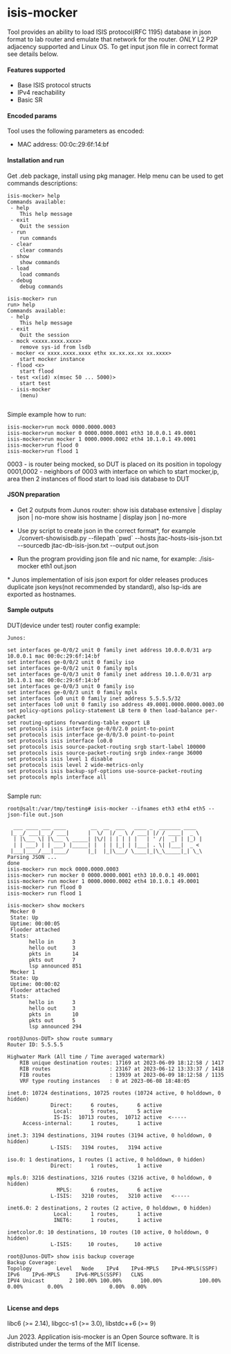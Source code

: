 # isis-mocker

Tool provides an ability to load ISIS protocol(RFC 1195) database in json format to lab router and emulate that network for the router.
_ONLY_ L2 P2P adjacency supported and Linux OS. To get input json file in correct format see details below.

#### Features supported
* Base ISIS protocol structs
* IPv4 reachability
* Basic SR


#### Encoded params
Tool uses the following parameters as encoded:
* MAC address: 00:0c:29:6f:14:bf

#### Installation and run
Get .deb package, install using pkg manager.
Help menu can be used to get commands descriptions:
```
isis-mocker> help
Commands available:
 - help
	This help message
 - exit
	Quit the session
 - run
	run commands
 - clear
	clear commands
 - show
	show commands
 - load
	load commands
 - debug
	debug commands

isis-mocker> run
run> help
Commands available:
 - help
	This help message
 - exit
	Quit the session
 - mock <xxxx.xxxx.xxxx>
	remove sys-id from lsdb
 - mocker <x xxxx.xxxx.xxxx ethx xx.xx.xx.xx xx.xxxx>
	start mocker instance
 - flood <x>
	start flood
 - test <x(id) x(msec 50 ... 5000)>
	start test
 - isis-mocker
	(menu)


```

Simple example how to run:

```
isis-mocker>run mock 0000.0000.0003       
isis-mocker>run mocker 0 0000.0000.0001 eth3 10.0.0.1 49.0001
isis-mocker>run mocker 1 0000.0000.0002 eth4 10.1.0.1 49.0001
isis-mocker>run flood 0
isis-mocker>run flood 1
```

0003 - is router being mocked, so DUT is placed on its position in topology
0001,0002 - neighbors of 0003 with interface on which to start mocker,ip, area
then 2 instances of flood start to load isis database to DUT 




#### JSON preparation
* Get 2 outputs from Junos router:
    show isis database extensive | display json | no-more
    show isis hostname | display json | no-more

*  Use py script to create json in the correct format*, for example
   ./convert-showisisdb.py --filepath \`pwd\` --hosts jtac-hosts-isis-json.txt --sourcedb jtac-db-isis-json.txt --output out.json

*  Run the program providing json file and nic name, for example:
   ./isis-mocker eth1 out.json

\* Junos implementation of isis json export for older releases produces duplicate json keys(not recommended by standard), also lsp-ids are exported as hostnames.


#### Sample outputs
DUT(device under test) router config example:
```
Junos:

set interfaces ge-0/0/2 unit 0 family inet address 10.0.0.0/31 arp 10.0.0.1 mac 00:0c:29:6f:14:bf
set interfaces ge-0/0/2 unit 0 family iso
set interfaces ge-0/0/2 unit 0 family mpls
set interfaces ge-0/0/3 unit 0 family inet address 10.1.0.0/31 arp 10.1.0.1 mac 00:0c:29:6f:14:bf
set interfaces ge-0/0/3 unit 0 family iso
set interfaces ge-0/0/3 unit 0 family mpls
set interfaces lo0 unit 0 family inet address 5.5.5.5/32
set interfaces lo0 unit 0 family iso address 49.0001.0000.0000.0003.00
set policy-options policy-statement LB term 0 then load-balance per-packet
set routing-options forwarding-table export LB
set protocols isis interface ge-0/0/2.0 point-to-point
set protocols isis interface ge-0/0/3.0 point-to-point
set protocols isis interface lo0.0
set protocols isis source-packet-routing srgb start-label 100000
set protocols isis source-packet-routing srgb index-range 36000
set protocols isis level 1 disable
set protocols isis level 2 wide-metrics-only
set protocols isis backup-spf-options use-source-packet-routing
set protocols mpls interface all


```

Sample run:
```
root@salt:/var/tmp/testing# isis-mocker --ifnames eth3 eth4 eth5 --json-file out.json

  ___ ____ ___ ____        __  __  ___   ____ _  _______ ____
 |_ _/ ___|_ _/ ___|      |  \/  |/ _ \ / ___| |/ / ____|  _ \
  | |\___ \| |\___ \ _____| |\/| | | | | |   | ' /|  _| | |_) |
  | | ___) | | ___) |_____| |  | | |_| | |___| . \| |___|  _ <
 |___|____/___|____/      |_|  |_|\___/ \____|_|\_\_____|_| \_\
Parsing JSON ...
done
isis-mocker> run mock 0000.0000.0003
isis-mocker> run mocker 0 0000.0000.0001 eth3 10.0.0.1 49.0001
isis-mocker> run mocker 1 0000.0000.0002 eth4 10.1.0.1 49.0001
isis-mocker> run flood 0
isis-mocker> run flood 1

isis-mocker> show mockers
 Mocker 0
 State: Up
 Uptime: 00:00:05
 Flooder attached
 Stats:
       hello in      3
       hello out     3
       pkts in       14
       pkts out      7
       lsp announced 851
 Mocker 1
 State: Up
 Uptime: 00:00:02
 Flooder attached
 Stats:
       hello in      3
       hello out     3
       pkts in       10
       pkts out      5
       lsp announced 294

root@Junos-DUT> show route summary
Router ID: 5.5.5.5

Highwater Mark (All time / Time averaged watermark)
    RIB unique destination routes: 17169 at 2023-06-09 18:12:58 / 1417
    RIB routes                   : 23167 at 2023-06-12 13:33:37 / 1418
    FIB routes                   : 13939 at 2023-06-09 18:12:58 / 1135
    VRF type routing instances   : 0 at 2023-06-08 18:48:05

inet.0: 10724 destinations, 10725 routes (10724 active, 0 holddown, 0 hidden)
              Direct:      6 routes,      6 active
               Local:      5 routes,      5 active
               IS-IS:  10713 routes,  10712 active  <-----
     Access-internal:      1 routes,      1 active

inet.3: 3194 destinations, 3194 routes (3194 active, 0 holddown, 0 hidden)
              L-ISIS:   3194 routes,   3194 active

iso.0: 1 destinations, 1 routes (1 active, 0 holddown, 0 hidden)
              Direct:      1 routes,      1 active

mpls.0: 3216 destinations, 3216 routes (3216 active, 0 holddown, 0 hidden)
                MPLS:      6 routes,      6 active
              L-ISIS:   3210 routes,   3210 active   <-----

inet6.0: 2 destinations, 2 routes (2 active, 0 holddown, 0 hidden)
               Local:      1 routes,      1 active
               INET6:      1 routes,      1 active

inetcolor.0: 10 destinations, 10 routes (10 active, 0 holddown, 0 hidden)
              L-ISIS:     10 routes,     10 active

root@Junos-DUT> show isis backup coverage
Backup Coverage:
Topology        Level   Node    IPv4    IPv4-MPLS    IPv4-MPLS(SSPF)   IPv6    IPv6-MPLS     IPv6-MPLS(SSPF)   CLNS
IPV4 Unicast        2 100.00% 100.00%      100.00%            100.00%  0.00%        0.00%               0.00%  0.00%


```


#### License and deps

libc6 (>= 2.14), libgcc-s1 (>= 3.0), libstdc++6 (>= 9)

Jun 2023. Application isis-mocker is an Open Source software. 
It is distributed under the terms of the MIT license.
